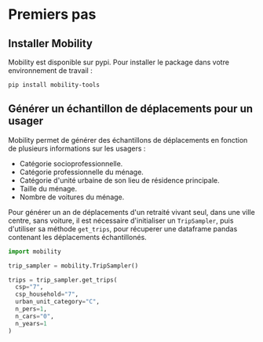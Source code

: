 # Premiers pas
## Installer Mobility
Mobility est disponible sur pypi. Pour installer le package dans votre environnement de travail :
```shell
pip install mobility-tools
```

## Générer un échantillon de déplacements pour un usager
Mobility permet de générer des échantillons de déplacements en fonction de plusieurs informations sur les usagers :
- Catégorie socioprofessionnelle.
- Catégorie professionnelle du ménage.
- Catégorie d'unité urbaine de son lieu de résidence principale.
- Taille du ménage.
- Nombre de voitures du ménage.

Pour générer un an de déplacements d'un retraité vivant seul, dans une ville centre, sans voiture, il est nécessaire d'initialiser un `TripSampler`, puis d'utiliser sa méthode `get_trips`, pour récuperer une dataframe pandas contenant les déplacements échantillonés.

```python
import mobility

trip_sampler = mobility.TripSampler()

trips = trip_sampler.get_trips(
  csp="7",
  csp_household="7",
  urban_unit_category="C",
  n_pers=1,
  n_cars="0",
  n_years=1
)
```